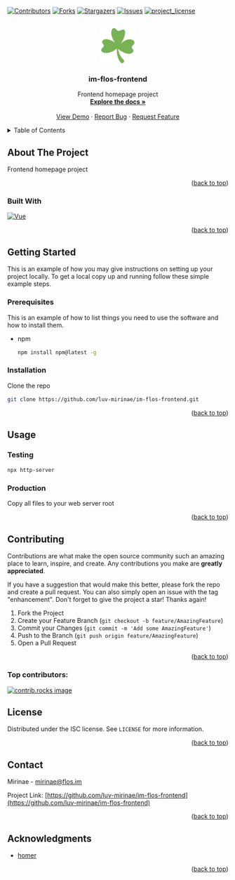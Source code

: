 <a id="readme-top"></a>

[![Contributors][contributors-shield]][contributors-url]
[![Forks][forks-shield]][forks-url]
[![Stargazers][stars-shield]][stars-url]
[![Issues][issues-shield]][issues-url]
[![project_license][license-shield]][license-url]

<!-- PROJECT LOGO -->
<br />
<div align="center">
  <a href="https://github.com/luv-mirinae/im-flos-frontend">
    <img src=".github/images/logo.png" alt="Logo" width="80" height="80">
  </a>

<h3 align="center">im-flos-frontend</h3>

  <p align="center">
    Frontend homepage project
    <br />
    <a href="https://github.com/luv-mirinae/im-flos-frontend"><strong>Explore the docs »</strong></a>
    <br />
    <br />
    <a href="https://flos.im" target="_blank">View Demo</a>
    ·
    <a href="https://github.com/luv-mirinae/im-flos-frontend/issues/new?labels=bug&template=bug-report---.md">Report Bug</a>
    ·
    <a href="https://github.com/luv-mirinae/im-flos-frontend/issues/new?labels=enhancement&template=feature-request---.md">Request Feature</a>
  </p>
</div>

<!-- TABLE OF CONTENTS -->
<details>
  <summary>Table of Contents</summary>
  <ol>
    <li>
      <a href="#about-the-project">About The Project</a>
      <ul>
        <li><a href="#built-with">Built With</a></li>
      </ul>
    </li>
    <li>
      <a href="#getting-started">Getting Started</a>
      <ul>
        <li><a href="#prerequisites">Prerequisites</a></li>
        <li><a href="#installation">Installation</a></li>
      </ul>
    </li>
    <li><a href="#usage">Usage</a></li>
    <li><a href="#contributing">Contributing</a></li>
    <li><a href="#license">License</a></li>
    <li><a href="#contact">Contact</a></li>
    <li><a href="#acknowledgments">Acknowledgments</a></li>
  </ol>
</details>

<!-- ABOUT THE PROJECT -->

## About The Project

Frontend homepage project

<p align="right">(<a href="#readme-top">back to top</a>)</p>

### Built With

<!-- - [![Next][Next.js]][Next-url] -->
<!-- - [![React][React.js]][React-url] -->

[![Vue][Vue.js]][Vue-url]

  <!-- - [![Angular][Angular.io]][Angular-url] -->
  <!-- - [![Svelte][Svelte.dev]][Svelte-url] -->
  <!-- - [![Laravel][Laravel.com]][Laravel-url] -->
  <!-- - [![Bootstrap][Bootstrap.com]][Bootstrap-url] -->
  <!-- - [![JQuery][JQuery.com]][JQuery-url] -->

<p align="right">(<a href="#readme-top">back to top</a>)</p>

<!-- GETTING STARTED -->

## Getting Started

This is an example of how you may give instructions on setting up your project locally.
To get a local copy up and running follow these simple example steps.

### Prerequisites

This is an example of how to list things you need to use the software and how to install them.

- npm
  ```sh
  npm install npm@latest -g
  ```

### Installation

Clone the repo

```sh
git clone https://github.com/luv-mirinae/im-flos-frontend.git
```

<p align="right">(<a href="#readme-top">back to top</a>)</p>

<!-- USAGE EXAMPLES -->

## Usage

### Testing

```sh
npx http-server
```

### Production

Copy all files to your web server root

<p align="right">(<a href="#readme-top">back to top</a>)</p>

<!-- CONTRIBUTING -->

## Contributing

Contributions are what make the open source community such an amazing place to learn, inspire, and create. Any contributions you make are **greatly appreciated**.

If you have a suggestion that would make this better, please fork the repo and create a pull request. You can also simply open an issue with the tag "enhancement".
Don't forget to give the project a star! Thanks again!

1. Fork the Project
2. Create your Feature Branch (`git checkout -b feature/AmazingFeature`)
3. Commit your Changes (`git commit -m 'Add some AmazingFeature'`)
4. Push to the Branch (`git push origin feature/AmazingFeature`)
5. Open a Pull Request

<p align="right">(<a href="#readme-top">back to top</a>)</p>

### Top contributors:

<a href="https://github.com/luv-mirinae/im-flos-frontend/graphs/contributors">
  <img src="https://contrib.rocks/image?repo=luv-mirinae/im-flos-frontend" alt="contrib.rocks image" />
</a>

<!-- LICENSE -->

## License

Distributed under the ISC license. See `LICENSE` for more information.

<p align="right">(<a href="#readme-top">back to top</a>)</p>

<!-- CONTACT -->

## Contact

<!-- Your Name - [@twitter_handle](https://twitter.com/twitter_handle) - email@email_client.com -->

Mirinae - mirinae@flos.im

Project Link: [https://github.com/luv-mirinae/im-flos-frontend](https://github.com/luv-mirinae/im-flos-frontend)

<p align="right">(<a href="#readme-top">back to top</a>)</p>

<!-- ACKNOWLEDGMENTS -->

## Acknowledgments

- [homer](https://github.com/bastienwirtz/homer)

<p align="right">(<a href="#readme-top">back to top</a>)</p>

<!-- MARKDOWN LINKS & IMAGES -->
<!-- https://www.markdownguide.org/basic-syntax/#reference-style-links -->

[contributors-shield]: https://img.shields.io/github/contributors/luv-mirinae/im-flos-frontend.svg?style=for-the-badge
[contributors-url]: https://github.com/luv-mirinae/im-flos-frontend/graphs/contributors
[forks-shield]: https://img.shields.io/github/forks/luv-mirinae/im-flos-frontend.svg?style=for-the-badge
[forks-url]: https://github.com/luv-mirinae/im-flos-frontend/network/members
[stars-shield]: https://img.shields.io/github/stars/luv-mirinae/im-flos-frontend.svg?style=for-the-badge
[stars-url]: https://github.com/luv-mirinae/im-flos-frontend/stargazers
[issues-shield]: https://img.shields.io/github/issues/luv-mirinae/im-flos-frontend.svg?style=for-the-badge
[issues-url]: https://github.com/luv-mirinae/im-flos-frontend/issues
[license-shield]: https://img.shields.io/github/license/luv-mirinae/im-flos-frontend.svg?style=for-the-badge
[license-url]: https://github.com/luv-mirinae/im-flos-frontend/blob/master/LICENSE.txt
[linkedin-shield]: https://img.shields.io/badge/-LinkedIn-black.svg?style=for-the-badge&logo=linkedin&colorB=555
[linkedin-url]: https://linkedin.com/in/linkedin_username

<!-- [product-screenshot]: .github/images/screenshot.png -->

[Next.js]: https://img.shields.io/badge/next.js-000000?style=for-the-badge&logo=nextdotjs&logoColor=white
[Next-url]: https://nextjs.org/
[React.js]: https://img.shields.io/badge/React-20232A?style=for-the-badge&logo=react&logoColor=61DAFB
[React-url]: https://reactjs.org/
[Vue.js]: https://img.shields.io/badge/Vue.js-35495E?style=for-the-badge&logo=vuedotjs&logoColor=4FC08D
[Vue-url]: https://vuejs.org/
[Angular.io]: https://img.shields.io/badge/Angular-DD0031?style=for-the-badge&logo=angular&logoColor=white
[Angular-url]: https://angular.io/
[Svelte.dev]: https://img.shields.io/badge/Svelte-4A4A55?style=for-the-badge&logo=svelte&logoColor=FF3E00
[Svelte-url]: https://svelte.dev/
[Laravel.com]: https://img.shields.io/badge/Laravel-FF2D20?style=for-the-badge&logo=laravel&logoColor=white
[Laravel-url]: https://laravel.com
[Bootstrap.com]: https://img.shields.io/badge/Bootstrap-563D7C?style=for-the-badge&logo=bootstrap&logoColor=white
[Bootstrap-url]: https://getbootstrap.com
[JQuery.com]: https://img.shields.io/badge/jQuery-0769AD?style=for-the-badge&logo=jquery&logoColor=white
[JQuery-url]: https://jquery.com
